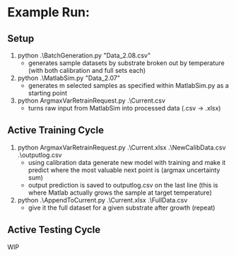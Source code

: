 # Example Run:
## Setup
1. python .\BatchGeneration.py "Data_2.08.csv"
    - generates sample datasets by substrate broken out by temperature (with both calibration and full sets each)
2. python .\MatlabSim.py "Data_2.07"
    - generates m selected samples as specified within MatlabSim.py as a starting point
3. python ArgmaxVarRetrainRequest.py .\Current.csv
    - turns raw input from MatlabSim into processed data (.csv -> .xlsx)
## Active Training Cycle
1. python ArgmaxVarRetrainRequest.py .\Current.xlsx .\NewCalibData.csv .\outputlog.csv
    - using calibration data generate new model with training and make it predict where the most valuable next point is (argmax uncertainty sum)
    - output prediction is saved to outputlog.csv on the last line
(this is where Matlab actually grows the sample at target temperature)
2. python .\AppendToCurrent.py .\Current.xlsx .\FullData.csv
    - give it the full dataset for a given substrate after growth
(repeat)
## Active Testing Cycle
WIP
